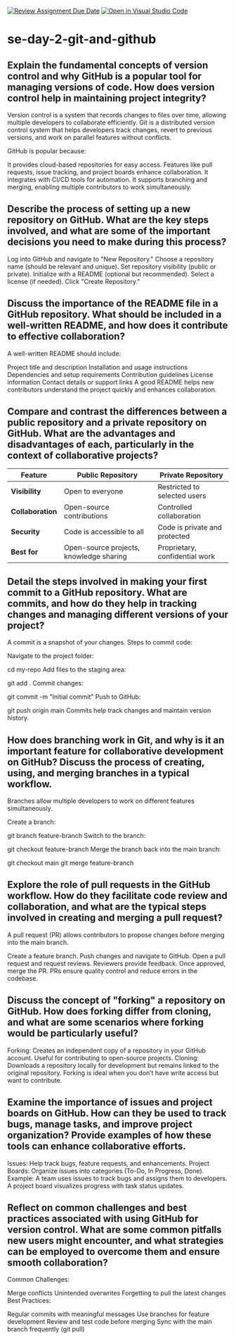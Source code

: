 [![Review Assignment Due Date](https://classroom.github.com/assets/deadline-readme-button-22041afd0340ce965d47ae6ef1cefeee28c7c493a6346c4f15d667ab976d596c.svg)](https://classroom.github.com/a/8wgCKhpZ)
[![Open in Visual Studio Code](https://classroom.github.com/assets/open-in-vscode-2e0aaae1b6195c2367325f4f02e2d04e9abb55f0b24a779b69b11b9e10269abc.svg)](https://classroom.github.com/online_ide?assignment_repo_id=18391165&assignment_repo_type=AssignmentRepo)
# se-day-2-git-and-github
## Explain the fundamental concepts of version control and why GitHub is a popular tool for managing versions of code. How does version control help in maintaining project integrity?
  Version control is a system that records changes to files over time, allowing multiple developers to collaborate 
  efficiently. Git is a distributed version control system that helps developers track changes, revert to previous versions, 
  and work on parallel features without conflicts.
  
  GitHub is popular because:
  
  It provides cloud-based repositories for easy access.
  Features like pull requests, issue tracking, and project boards enhance collaboration.
  It integrates with CI/CD tools for automation.
  It supports branching and merging, enabling multiple contributors to work simultaneously.
  
## Describe the process of setting up a new repository on GitHub. What are the key steps involved, and what are some of the important decisions you need to make during this process?
Log into GitHub and navigate to "New Repository."
Choose a repository name (should be relevant and unique).
Set repository visibility (public or private).
Initialize with a README (optional but recommended).
Select a license (if needed).
Click "Create Repository."

## Discuss the importance of the README file in a GitHub repository. What should be included in a well-written README, and how does it contribute to effective collaboration?
A well-written README should include:

Project title and description
Installation and usage instructions
Dependencies and setup requirements
Contribution guidelines
License information
Contact details or support links A good README helps new contributors understand the project quickly and enhances collaboration.


## Compare and contrast the differences between a public repository and a private repository on GitHub. What are the advantages and disadvantages of each, particularly in the context of collaborative projects?

| **Feature**       | **Public Repository**                    | **Private Repository**                |
|-------------------|------------------------------------------|---------------------------------------|
| **Visibility**    | Open to everyone                         | Restricted to selected users          |
| **Collaboration** | Open-source contributions                | Controlled collaboration              |
| **Security**      | Code is accessible to all                | Code is private and protected         |
| **Best for**      | Open-source projects, knowledge sharing  | Proprietary, confidential work        |

## Detail the steps involved in making your first commit to a GitHub repository. What are commits, and how do they help in tracking changes and managing different versions of your project?
A commit is a snapshot of your changes. Steps to commit code:

Navigate to the project folder:

cd my-repo
Add files to the staging area:

git add .
Commit changes:

git commit -m "Initial commit"
Push to GitHub:

git push origin main
Commits help track changes and maintain version history.

## How does branching work in Git, and why is it an important feature for collaborative development on GitHub? Discuss the process of creating, using, and merging branches in a typical workflow.
Branches allow multiple developers to work on different features simultaneously.

Create a branch:

git branch feature-branch
Switch to the branch:

git checkout feature-branch
Merge the branch back into the main branch:

git checkout main
git merge feature-branch

## Explore the role of pull requests in the GitHub workflow. How do they facilitate code review and collaboration, and what are the typical steps involved in creating and merging a pull request?
 A pull request (PR) allows contributors to propose changes before merging into the main branch.

Create a feature branch.
Push changes and navigate to GitHub.
Open a pull request and request reviews.
Reviewers provide feedback.
Once approved, merge the PR.
PRs ensure quality control and reduce errors in the codebase.

## Discuss the concept of "forking" a repository on GitHub. How does forking differ from cloning, and what are some scenarios where forking would be particularly useful?
Forking: Creates an independent copy of a repository in your GitHub account. Useful for contributing to open-source projects.
Cloning: Downloads a repository locally for development but remains linked to the original repository.
Forking is ideal when you don’t have write access but want to contribute.

## Examine the importance of issues and project boards on GitHub. How can they be used to track bugs, manage tasks, and improve project organization? Provide examples of how these tools can enhance collaborative efforts.
Issues: Help track bugs, feature requests, and enhancements.
Project Boards: Organize issues into categories (To-Do, In Progress, Done).
Example:
A team uses issues to track bugs and assigns them to developers.
A project board visualizes progress with task status updates.

## Reflect on common challenges and best practices associated with using GitHub for version control. What are some common pitfalls new users might encounter, and what strategies can be employed to overcome them and ensure smooth collaboration?
  Common Challenges:
  
  Merge conflicts
  Unintended overwrites
  Forgetting to pull the latest changes
  Best Practices:
  
  Regular commits with meaningful messages
  Use branches for feature development
  Review and test code before merging
  Sync with the main branch frequently (git pull)


